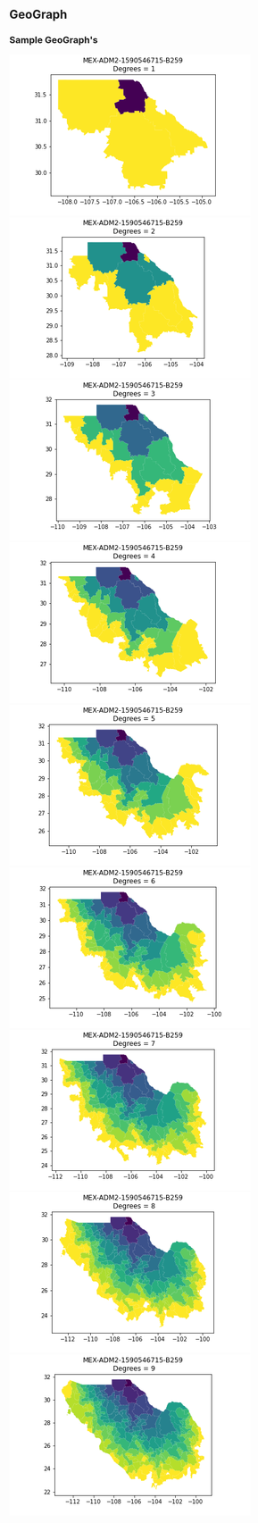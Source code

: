 ## GeoGraph

### Sample GeoGraph's

<img src="./plots/B1-1.png">

<img src="./plots/B1-2.png">

<img src="./plots/B1-3.png">

<img src="./plots/B1-4.png">

<img src="./plots/B1-5.png">

<img src="./plots/B1-6.png">

<img src="./plots/B1-7.png">

<img src="./plots/B1-8.png">

<img src="./plots/B1-9.png">